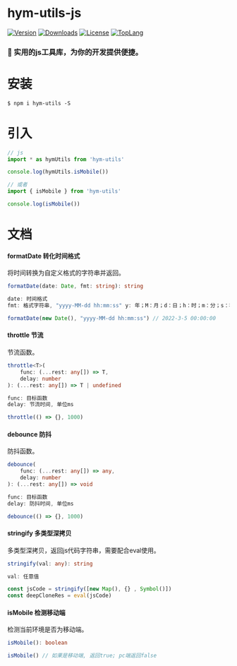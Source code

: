 # hym-utils-js
<a href="https://www.npmjs.com/package/hym-utils-js"><img src="https://img.shields.io/npm/v/hym-utils-js.svg" alt="Version"></a>
<a href="https://npmcharts.com/compare/hym-utils-js?minimal=true"><img src="https://img.shields.io/npm/dm/hym-utils-js.svg" alt="Downloads"></a>
<a href="https://github.com/18023785187/hym-utils-js/blob/master/LICENSE"><img src="https://img.shields.io/npm/l/hym-utils-js.svg" alt="License"></a>
<a href="https://github.com/18023785187/hym-utils-js/search?l=javascript"><img src="https://img.shields.io/github/languages/top/18023785187/hym-utils-js.svg" alt="TopLang"></a>

### 🚀 实用的js工具库，为你的开发提供便捷。

# 安装

```
$ npm i hym-utils -S
```

# 引入

```typescript
// js
import * as hymUtils from 'hym-utils'

console.log(hymUtils.isMobile())

// 或者
import { isMobile } from 'hym-utils'

console.log(isMobile())
```

# 文档

#### formatDate 转化时间格式

将时间转换为自定义格式的字符串并返回。

```typescript
formatDate(date: Date, fmt: string): string

date: 时间格式
fmt: 格式字符串, "yyyy-MM-dd hh:mm:ss" y: 年；M：月；d：日；h：时；m：分；s：秒；
```

```typescript
formatDate(new Date(), "yyyy-MM-dd hh:mm:ss") // 2022-3-5 00:00:00
```

#### throttle 节流

节流函数。

```typescript
throttle<T>(
    func: (...rest: any[]) => T,
    delay: number
): (...rest: any[]) => T | undefined

func: 目标函数
delay: 节流时间, 单位ms
```

```typescript
throttle(() => {}, 1000)
```

#### debounce 防抖

防抖函数。

```typescript
debounce(
    func: (...rest: any[]) => any,
    delay: number
): (...rest: any[]) => void

func: 目标函数
delay: 防抖时间, 单位ms
```

```typescript
debounce(() => {}, 1000)
```

#### stringify 多类型深拷贝

多类型深拷贝，返回js代码字符串，需要配合eval使用。

```typescript
stringify(val: any): string

val: 任意值
```

```typescript
const jsCode = stringify([new Map(), {} , Symbol()])
const deepCloneRes = eval(jsCode)
```

#### isMobile 检测移动端

检测当前环境是否为移动端。

```typescript
isMobile(): boolean
```

```typescript
isMobile() // 如果是移动端, 返回true; pc端返回false
```
